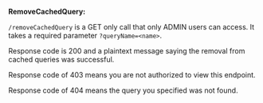 **RemoveCachedQuery:**

`/removeCachedQuery` is a GET only call that only ADMIN users can access.
It takes a required parameter `?queryName=<name>`.

Response code is 200 and a plaintext message saying the removal from cached queries was successful.

Response code of 403 means you are not authorized to view this endpoint.

Response code of 404 means the query you specified was not found.
